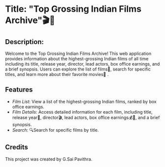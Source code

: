 # Title: "Top Grossing Indian Films Archive"🎬🍿

## Description:

Welcome to the Top Grossing Indian Films Archive! This web application provides information about the highest-grossing Indian films of all time including its title, release year, director, lead actors, box office earnings, and a brief synopsis. Users can explore the list of films📜, search for specific titles, and learn more about their favorite movies🎥 .

## Features

- *Film List*: View a list of the highest-grossing Indian films, ranked by box office earnings.
- *Film Details*: Access detailed information for each film, including title, release year📅, director🎬, lead actors, box office earnings💰💸, and a brief synopsis.
- *Search*: 🔍Search for specific films by title.

## Credits

This project was created by G.Sai Pavithra.